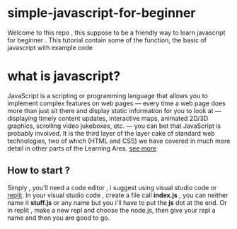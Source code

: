 # simple-javascript-for-beginner

Welcome to this repo , this suppose to be a friendly way to learn javascript for beginner .
This tutorial contain some of the function, the basic of javascript with example code

# what is javascript?
JavaScript is a scripting or programming language that allows you to implement complex features on web pages — every time a web page does more than just sit there and display static information for you to look at — displaying timely content updates, interactive maps, animated 2D/3D graphics, scrolling video jukeboxes, etc. — you can bet that JavaScript is probably involved. It is the third layer of the layer cake of standard web technologies, two of which (HTML and CSS) we have covered in much more detail in other parts of the Learning Area. [see more](https://developer.mozilla.org/en-US/docs/Learn/JavaScript/First_steps/What_is_JavaScript?retiredLocale=vi)

## How to start ?
Simply , you'll need a code editor , i suggest using visual studio code or [replit](https://replit.com).
In your visual studio code , create a file call **index.js** , you can neither name it **stuff.js** or any name but you i'll have to put the **js** dot at the end.
Or in replit , make a new repl and choose the node.js, then give your repl a name and then you are good to go.

